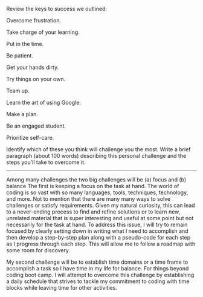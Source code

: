 Review the keys to success we outlined:

Overcome frustration.

Take charge of your learning.

Put in the time.

Be patient.

Get your hands dirty.

Try things on your own.

Team up.

Learn the art of using Google.

Make a plan.

Be an engaged student.

Prioritize self-care.

Identify which of these you think will challenge you the most. Write a brief paragraph (about 100 words) describing this personal challenge and the steps you'll take to overcome it.

-----------

Among many challenges the two big challenges will be (a) focus and (b) balance The first is keeping a focus on the task at hand. The world of coding is so vast with so many languages, tools, techniques, technology, and more. Not to mention that there are many many ways to solve challenges or satisfy requirements. Given my natural curiosity, this can lead to a never-ending process to find and refine solutions or to learn new, unrelated material that is super interesting and useful at some point but not necessarily for the task at hand. To address this issue, I will try to remain focused by clearly setting down in writing what I need to accomplish and then develop a step-by-step plan along with a pseudo-code for each step as I progress through each step. This will allow me to follow a roadmap with some room for discovery.


My second challenge will be to establish time domains or a time frame to accomplish a task so I have time in my life for balance. For things beyond coding boot camp. I will attempt to overcome this challenge by establishing a daily schedule that strives to tackle my commitment to coding with time blocks while leaving time for other activities.